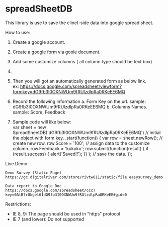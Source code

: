 spreadSheetDB
=============
This library is use to save the clinet-side data into google spread sheet.


How to use:
  1. Create a google account.
  2. Create a google form via goole document.
  3. Add some customize columns ( all column type should be text box)
  4. 
  4. Then you will got an automatically generated form as below link.      
    ex: https://docs.google.com/spreadsheet/viewform?formkey=dG9fb3I0OXNWUm9fRUlzdlpRa0RKeEE6MQ

  4. Record the following information
      a. Form Key on the url. sample: dG9fb3I0OXNWUm9fRUlzdlpRa0RKeEE6MQ
      b. Columns Names. sample: Score, Feedback

  5. Sample code will like below:      
      var sheet = new SpreadSheetDB('dG9fb3I0OXNWUm9fRUlzdlpRa0RKeEE6MQ') // initial the object with form key.
        .start(function() { 
          var row = sheet.newRow(); // create new row.
          row.Score = '100';        // assign data to the customize column.
          row.Feedback = 'kukuku';
          row.submit(function(result) { if (result.success) { alert('Saved!!'); }} ); // save the data.
        });


Live Demo:

    Demo Survey (Static Page) - 
    https://gc.digitalriver.com/store/rivtw011/static/file.easysurvey_demo
    
    Data report to Google Doc - 
    https://docs.google.com/spreadsheet/ccc?key=0AtB7rOkgel61dG9fb3I0OXNWUm9fRUlzdlpRa0RKeEE#gid=0


Restrictions:
  * IE 8, 9: The page should be used in "https" protocol
  * IE 7 (and lower): Do not supported
  
